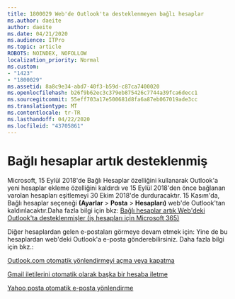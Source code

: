```yaml
---
title: 1800029 Web'de Outlook'ta desteklenmeyen bağlı hesaplar
ms.author: daeite
author: daeite
ms.date: 04/21/2020
ms.audience: ITPro
ms.topic: article
ROBOTS: NOINDEX, NOFOLLOW
localization_priority: Normal
ms.custom:
- "1423"
- "1800029"
ms.assetid: 8a8c9e34-abd7-40f3-b59d-c87ca7400020
ms.openlocfilehash: b26f9b62ec3c379eb875426c7744a39fca6decc1
ms.sourcegitcommit: 55eff703a17e500681d8fa6a87eb067019ade3cc
ms.translationtype: MT
ms.contentlocale: tr-TR
ms.lasthandoff: 04/22/2020
ms.locfileid: "43705861"
---
```

# <a name="connected-accounts-are-no-longer-supported"></a>Bağlı hesaplar artık desteklenmiş

Microsoft, 15 Eylül 2018'de Bağlı Hesaplar özelliğini kullanarak Outlook'a yeni hesaplar ekleme özelliğini kaldırdı ve 15 Eylül 2018'den önce bağlanan varolan hesapları eşitlemeyi 30 Ekim 2018'de durduracaktır. 15 Kasım'da, Bağlı hesaplar seçeneği **(Ayarlar** \> **Posta** \> **Hesapları)** web'de Outlook'tan kaldırılacaktır.Daha fazla bilgi için bkz: [Bağlı hesaplar artık Web'deki Outlook'ta desteklenmişler (iş hesapları için Microsoft 365)](https://support.office.com/article/Connected-accounts-is-no-longer-supported-in-Outlook-on-the-web-Office-365-for-business-accounts-5cc526bf-e928-4a99-8b9f-5e089df7d887)
  
Diğer hesaplardan gelen e-postaları görmeye devam etmek için: Yine de bu hesaplardan web'deki Outlook'a e-posta gönderebilirsiniz. Daha fazla bilgi için bkz.:
  
[Outlook.com otomatik yönlendirmeyi açma veya kapatma](https://go.microsoft.com/fwlink/?linkid=2038346)
  
[Gmail iletilerini otomatik olarak başka bir hesaba iletme](https://aka.ms/forward-gmail-messages)
  
[Yahoo posta otomatik e-posta yönlendirme](https://aka.ms/yahoo-email-forwarding)
  